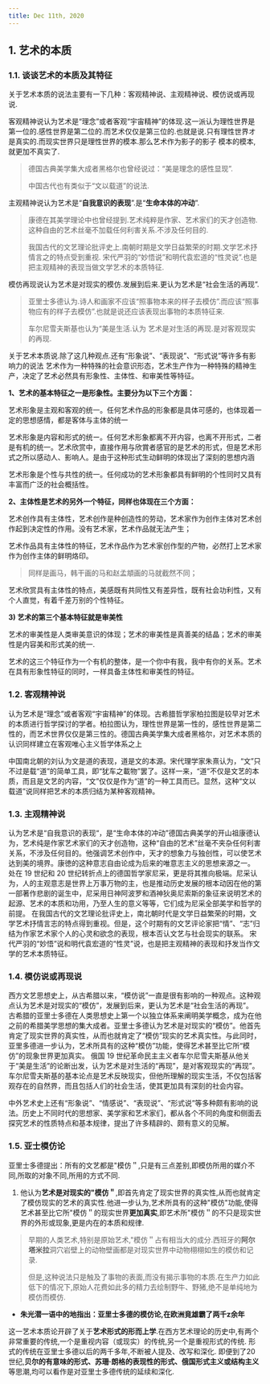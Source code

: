 ```yaml
---
title: Dec 11th, 2020
---
```


## 1. 艺术的本质 

### 1.1. 谈谈艺术的本质及其特征 

关于艺术本质的说法主要有一下几种：客观精神说、主观精神说、模仿说或再现说. 

客观精神说认为艺术是“理念”或者客观“宇宙精神”的体现.这一派认为理性世界是第一位的.感性世界是第二位的.而艺术仅仅是第三位的.也就是说.只有理性世界オ是真实的.而现实世界只是理性世界的模本.那么艺术作为影子的影子 模本的模本, 就更加不真实了.

> 德国古典美学集大成者黑格尔也曾经说过：“美是理念的感性显现”. 
>
> 中国古代也有类似于“文以载道”的说法. 

主观精神说认为艺术是“**自我意识的表现**”.是“**生命本体的冲动**”.

> 康德在其美学理论中也曾经提到.艺术纯粹是作家、艺术家们的天才创造物.这种自由的艺术丝毫不加载任何利害关系.不涉及任何目的.
>
> 我国古代的文艺理论批评史上.南朝时期是文学日益繁荣的时期.文学艺术抒情言之的特点受到重视.
> 宋代严羽的“妙悟说”和明代袁宏道的“性灵说”.也是把主观精神的表现当做文学艺术的本质特征.

模仿再现说认为艺术是对现实的模仿.发展到后来.更认为艺术是“社会生活的再现”.  

> 亚里士多德认为.诗人和画家不应该“照事物本来的样子去模仿”.而应该“照事物应有的样子去模仿”.也就是说还应该表现出事物的本质特征来. 
>
> 车尔尼雪夫斯基也认为“美是生活.认为 艺术是对生活的再现.是对客观现实的再现. 

关于艺术本质说.除了这几种观点.还有“形象说”、“表现说”、“形式说”等许多有影响力的说法
艺术作为一种特殊的社会意识形态，艺术生产作为一种特殊的精神生产，决定了艺术必然具有形象性、主体性、和审美性等特征。

**1、艺术的基本特征之一是形象性。主要分为以下三个方面：**


艺术形象是主观和客观的统一。任何艺术作品的形象都是具体可感的，也体现着一定的思想感情，都是客体与主体的统一

艺术形象是内容和形式的统ー。任何艺术形象都离不开内容，也离不开形式，二者是有机的统一。艺术欣赏中，直接作用与欣賞者感官的是艺术的形式，但是艺术形式之所以感动人、影响人。是由于这种形式生动鲜明的体现出了深刻的思想内涵

艺术形象是个性与共性的统一。任何成功的艺术形象都具有鲜明的个性同时又具有丰富而广泛的社会概括性。

**2、主体性是艺术的另外一个特征，同样也体现在三个方面：**


艺术创作具有主体性，艺术创作是种创造性的劳动，艺术家作为创作主体对艺术创作起到决定性的作用。没有艺术家，艺术作品就无法产生； 

艺术作品具有主体性的特征，艺术作品作为艺术家创作型的产物，必然打上艺术家作为创作主体的鲜明烙印。

> 同样是画马，韩干画的马和赵孟頫画的马就截然不同；

艺术欣赏具有主体性的特点，美感既有共同性又有差异性，既有社会功利性，又有个人直觉，有着千差万别的个性特征。

**3) 艺术的第三个基本特征就是审美性**

艺术的审美性是人类审美意识的体现；艺术的审美性是真善美的结晶；艺术的审美性是内容美和形式美的统一.

艺术的这三个特征作为一个有机的整体，是一个你中有我，我中有你的关系。艺术在具有形象性特征的同时，一样具备主体性和审美性的特征。

### 1.2. 客观精神说

认为艺术是“理念”或者客观“宇宙精神”的体现。古希腊哲学家柏拉图是较早对艺术的本质进行哲学探讨的学者。柏拉图认为，理性世界是第一性的，感性世界是第二性的，而艺术世界仅仅是第三性的。德国古典美学集大成者黑格尔，对艺术本质的认识同样建立在客观唯心主义哲学体系之上

中国南北朝的刘认为文是道的表现，道是文的本源。宋代理学家朱熹认为，“文”只不过是载“道”的简单工具，即“犹车之載物”罢了。这样一来，“道”不仅是文艺的本质，而且是文艺的内容，“文”仅仅是作为“道”的一种工具而已。显然，这种“文以载道”说同样把艺术的本质归结为某种客观精神。

### 1.3. 主观精神说

认为艺术是“自我意识的表现“，是“生命本体的冲动”德国古典美学的开山祖康德认为，艺术纯是作家艺术家们的天才创造物，这种“自由的艺术”丝毫不夹杂任何利害关系，不涉及任何目的。他强调艺术创作中，天才的想象力与独创性，可以使艺术达到美的境界。康徳的这种意志自由论成为后来的唯意志主义的思想来源之一。
处在 19 世纪和 20 世纪转折点上的德国哲学家尼采，更是将其推向极端。尼采认为，人的主观意志是世界上万事万物的主，也是推动历史发展的根本动因在他的第一部著作悲剧的诞生中，尼采用日神阿波罗和酒神狄奥尼索斯的象征来说明艺术的起源、艺术的本质和功用，乃至人生的意义等等，它们成为尼采全部美学和哲学的前提。
在我国古代的文艺理论批评史上，南北朝时代是文学日益繁荣的时期，文学艺术抒情言志的特点得到重视。但是，这个时期有的文艺评论家把“情”、“志”归结为作家艺术家个人的心灵和欲念的表现，根本否认文艺与社会现实的联系。
宋代严羽的“妙悟”说和明代袁宏道的“性灵”说，也是把主观精神的表现和抒发当作文学的艺术本质特征。

### 1.4. 模仿说或再现说

西方文艺思想史上，从古希腊以来，“模仿说”一直是很有影响的一种观点。这种观点认为艺术是对现实的“模仿”，发展到后来，更认为艺术是“社会生活的再现”。
古希腊的亚里士多德在人类思想史上第一个以独立体系来阐明美学概念，成为在他之前的希腊美学思想的集大成者。亚里士多德认为艺术是对现实的“模仿”。他首先肯定了现实世界的真实性，从而也就肯定了“模仿”现实的艺术真实性。与此同时，亚里多德进一步认为，艺术所具有的这种“模仿”功能，使得艺术甚至比它所“模仿”的现象世界更加真实。
俄国 19 世纪革命民主主义者车尔尼雪夫斯基从他关于“美是生活”的论断出发，认为艺术是对生活的“再现”，是对客观现实的“再现”。车尔尼雪夫斯基的基本论点是艺术反映现实，但他所理解的现实生活，不仅包括客观存在的自然界，而且包括人们的社会生活，使其更加具有深刻的社会内容。

中外艺术史上还有“形象说”、“情感说”、“表现说”、“形式说”等多种颇有影响的说法。历史上不同时代的思想家、美学家和艺术家们，都从各个不同的角度和侧面去探究艺术的性质特点和基本规律，提出了许多精辟的、颇有意义的见解。

### 1.5. 亚士模仿论

亚里士多德提出：所有的文艺都是"模仿＂,只是有三点差别,即模仿所用的媒介不同,所取的对象不同,所用的方式不同.

1. 他认为**艺术是对现实的"模仿＂**,即首先肯定了现实世界的真实性,从而也就肯定了模仿现实的艺术的真实性.他进一步认为,艺术所具有的这种"模仿"功能,使得艺术甚至比它所"模仿＂的现实世界**更加真实**,即艺术所"模仿＂的不只是现实世界的外形或现象,更是内在的本质和规律.

> 早期的人类艺术,特别是原始艺术,"模仿＂占有相当大的成分.西班牙的**阿尔塔米拉**洞穴岩壁上的动物壁画都是对现实世界中动物栩栩如生的模仿和记录.
>
> 但是,这种说法只是触及了事物的表面,而没有揭示事物的本质.在生产力如此低下的情况下,原始人花费如此多的精力去绘制野牛、野猪,绝不是单纯地为模仿而模仿.

- **朱光潜一语中的地指出：亚里士多德的模仿论,在欧洲竟雄霸了两千z余年**

这一艺术本质论开辟了关于**艺术形式的形而上学**.在西方艺术理论的历史中,有两个非常重要的传统,一个是重视内容（或现实）的传统,另一个是重视形式的传统.
形式的传统在亚里士多德以后的两千多年,不断被人提及、改写和深化.
即便到了20世纪,**贝尔的有意味的形式、苏珊·朗格的表现性的形式、俄国形式主义或结构主义**等思潮,均可以看作是对亚里士多德传统的延续和深化.
